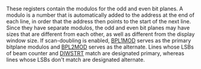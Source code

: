 These registers contain the modulos for the odd and
even bit planes. A modulo is a number that is automatically
added to the address at the end of each line,
in order that the address then points to the start of
the next line. Since they have separate modulos, the
odd and even bit planes may have sizes that are
different from each other, as well as different from
the display window size.
If scan-doubling is enabled, [BPL1MOD](BPLxMOD.md) serves as the
primary bitplane modulos and [BPL2MOD](BPLxMOD.md) serves as the
alternate. Lines whose LSBs of beam counter and [DIWSTRT](DIWSTRT.md)
match are designated primary, whereas lines whose LSBs
don't match are designated alternate.